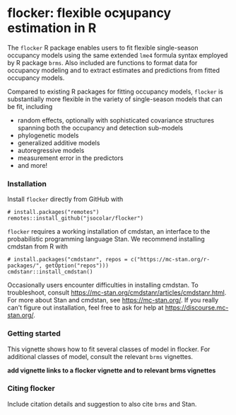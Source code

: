 # flocker: flexible ocʞupancy estimation in R

The `flocker` R package enables users to fit flexible single-season occupancy
models using the same extended `lme4` formula syntax employed by R package
`brms`. Also included are functions to format data for occupancy modeling and 
to extract estimates and predictions from fitted occupancy models.

Compared to existing R packages for fitting occupancy models, `flocker` is 
substantially more flexible in the variety of single-season models that can
be fit, including 
* random effects, optionally with sophisticated covariance structures spanning 
both the occupancy and detection sub-models
* phylogenetic models
* generalized additive models
* autoregressive models
* measurement error in the predictors
* and more!

### Installation
Install `flocker` directly from GitHub with 
```
# install.packages("remotes")
remotes::install_github("jsocolar/flocker")
```
`flocker` requires a working installation of cmdstan, an interface to the 
probabilistic programming language Stan. We recommend installing cmdstan from 
R with
```
# install.packages("cmdstanr", repos = c("https://mc-stan.org/r-packages/", getOption("repos")))
cmdstanr::install_cmdstan()
```
Occasionally users encounter difficulties in installing cmdstan. To 
troubleshoot, consult https://mc-stan.org/cmdstanr/articles/cmdstanr.html. 
For more about Stan and cmdstan, see https://mc-stan.org/. If you really 
can't figure out installation, feel free to ask for help at 
https://discourse.mc-stan.org/.

### Getting started
This vignette shows how to fit several classes of model in flocker.  For 
additional classes of model, consult the relevant `brms` vignettes.

**add vignette links to a flocker vignette and to relevant brms vignettes**

### Citing flocker
Include citation details and suggestion to also cite `brms` and Stan.
